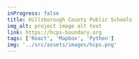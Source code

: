```yaml
---
inProgress: false
title: Hillsborough County Public Schools
img_alt: project image alt text
link: https://hcps-boundary.org
tags: ['React', 'Mapbox', 'Python']
img: '../src/assets/images/hcps.png'
---
```

